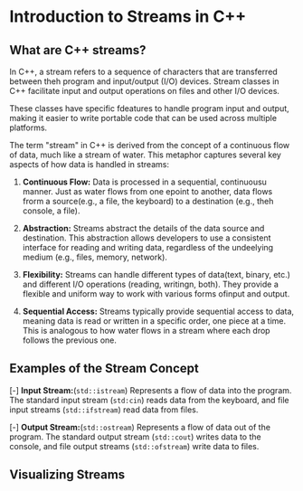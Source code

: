 # Introduction to Streams in C++ 

## What are C++ streams? 

In C++, a stream refers to a sequence of characters that are transferred between theh program and input/output (I/O) devices. Stream classes in C++ facilitate input and output operations on files and other I/O devices.

These classes have specific fdeatures to handle program input and output, making it easier to write portable code that can be used across multiple platforms.

The term "stream" in C++ is derived from the concept of a continuous flow of data, much like a stream of water. This metaphor captures several key aspects of how data is handled in streams:

1. **Continuous Flow:** Data is processed in a sequential, continuousu manner. Just as water flows from one epoint to another, data flows frorm a source(e.g., a file, the keyboard) to a destination (e.g., theh console, a file).

2. **Abstraction:** Streams abstract the details of the data source and destination. This abstraction allows developers to use a consistent interface for reading and writing data, regardless of the undeelying medium (e.g., files, memory, network).

3. **Flexibility:** Streams can handle different types of data(text, binary, etc.) and different I/O operations (reading, writingn, both). They provide a flexible and uniform way to work with various forms ofinput and output. 

4. **Sequential Access:** Streams typically provide sequential access to data, meaning data is read or written in a specific order, one piece at a time. This is analogous to how water flows in a stream where each drop follows the previous one.


## Examples of the Stream Concept

[-] **Input Stream:**(`std::istream`) Represents a flow of data into the program. The standard input stream  (`std:cin`) reads data from the keyboard, and file input streams (`std::ifstream`) read data from files.

[-] **Output Stream:**(`std::ostream`) Represents a flow of data out of the program. The standard output stream (`std::cout`) writes data to the console, and file output streams (`std::ofstream`) write data to files.


## Visualizing Streams


